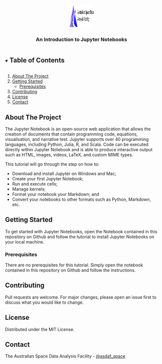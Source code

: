 <!-- PROJECT LOGO -->
<br />
<p align="center">
  <a href="https://github.com/AustralianSDAF">
    <img src="imgs/asdaf_logo.png" alt="Logo" width="80" height="80">
  </a>

  <h3 align="center">An Introduction to Jupyter Notebooks</h3>

<!-- TABLE OF CONTENTS -->
<details open="open">
  <summary><h2 style="display: inline-block">Table of Contents</h2></summary>
  <ol>
    <li>
      <a href="#about-the-project">About The Project</a>
    </li>
    <li>
      <a href="#getting-started">Getting Started</a>
      <ul>
        <li><a href="#prerequisites">Prerequisites</a></li>
      </ul>
    </li>
    <li><a href="#contributing">Contributing</a></li>
    <li><a href="#license">License</a></li>
    <li><a href="#contact">Contact</a></li>
  </ol>
</details>

<!-- ABOUT THE PROJECT -->
## About The Project

The Jupyter Notebook is an open-source web application that allows the creation of documents that contain programming code, equations, visualisation, and narrative test. Jupyter supports over 40 programming languages, including Python, Julia, R, and Scala. Code can be executed directly within Jupyter Notebook and is able to produce interactive output such as HTML, images, videos, LaTeX, and custom MIME types.

This tutorial will go through the step on how to:
- Download and install Jupyter on Windows and Mac;
- Create your first Jupyter Notebook;
- Run and execute cells;
- Manage kernels;
- Format your notebook your Markdown; and
- Convert your notebooks to other formats such as Python, Markdown, etc.


<!-- GETTING STARTED -->
## Getting Started

To get started with Jupyter Notebooks, open the Notebook contained in this repository on Github and follow the tutorial to install Jupyter Notebooks on your local machine.

### Prerequisites

There are no prerequisites for this tutorial. Simply open the notebook contained in this repository on Github and follow the instructions.

<!-- CONTRIBUTING -->
## Contributing

Pull requests are welcome. For major changes, please open an issue first to discuss what you would like to change.



<!-- LICENSE -->
## License

Distributed under the MIT License.



<!-- CONTACT -->
## Contact

The Australian Space Data Analysis Facility - [@asdaf_space](https://twitter.com/asdaf_space)
